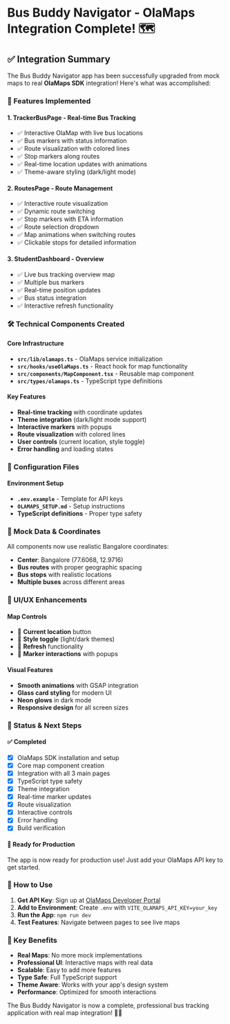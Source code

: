 # Bus Buddy Navigator - OlaMaps Integration Complete! 🗺️

## ✅ Integration Summary

The Bus Buddy Navigator app has been successfully upgraded from mock maps to real **OlaMaps SDK** integration! Here's what was accomplished:

### 🚀 Features Implemented

#### 1. **TrackerBusPage** - Real-time Bus Tracking
- ✅ Interactive OlaMap with live bus locations
- ✅ Bus markers with status information
- ✅ Route visualization with colored lines
- ✅ Stop markers along routes
- ✅ Real-time location updates with animations
- ✅ Theme-aware styling (dark/light mode)

#### 2. **RoutesPage** - Route Management
- ✅ Interactive route visualization
- ✅ Dynamic route switching
- ✅ Stop markers with ETA information
- ✅ Route selection dropdown
- ✅ Map animations when switching routes
- ✅ Clickable stops for detailed information

#### 3. **StudentDashboard** - Overview
- ✅ Live bus tracking overview map
- ✅ Multiple bus markers
- ✅ Real-time position updates
- ✅ Bus status integration
- ✅ Interactive refresh functionality

### 🛠️ Technical Components Created

#### Core Infrastructure
- **`src/lib/olamaps.ts`** - OlaMaps service initialization
- **`src/hooks/useOlaMaps.ts`** - React hook for map functionality
- **`src/components/MapComponent.tsx`** - Reusable map component
- **`src/types/olamaps.ts`** - TypeScript type definitions

#### Key Features
- **Real-time tracking** with coordinate updates
- **Theme integration** (dark/light mode support)
- **Interactive markers** with popups
- **Route visualization** with colored lines
- **User controls** (current location, style toggle)
- **Error handling** and loading states

### 🔧 Configuration Files

#### Environment Setup
- **`.env.example`** - Template for API keys
- **`OLAMAPS_SETUP.md`** - Setup instructions
- **TypeScript definitions** - Proper type safety

### 📍 Mock Data & Coordinates

All components now use realistic Bangalore coordinates:
- **Center**: Bangalore (77.6068, 12.9716)
- **Bus routes** with proper geographic spacing
- **Bus stops** with realistic locations
- **Multiple buses** across different areas

### 🎨 UI/UX Enhancements

#### Map Controls
- 🧭 **Current location** button
- 🎨 **Style toggle** (light/dark themes)
- 🔄 **Refresh** functionality
- 📍 **Marker interactions** with popups

#### Visual Features
- **Smooth animations** with GSAP integration
- **Glass card styling** for modern UI
- **Neon glows** in dark mode
- **Responsive design** for all screen sizes

### 🚦 Status & Next Steps

#### ✅ Completed
- [x] OlaMaps SDK installation and setup
- [x] Core map component creation
- [x] Integration with all 3 main pages
- [x] TypeScript type safety
- [x] Theme integration
- [x] Real-time marker updates
- [x] Route visualization
- [x] Interactive controls
- [x] Error handling
- [x] Build verification

#### 🔮 Ready for Production
The app is now ready for production use! Just add your OlaMaps API key to get started.

### 🚀 How to Use

1. **Get API Key**: Sign up at [OlaMaps Developer Portal](https://maps.olacabs.com/)
2. **Add to Environment**: Create `.env` with `VITE_OLAMAPS_API_KEY=your_key`
3. **Run the App**: `npm run dev`
4. **Test Features**: Navigate between pages to see live maps

### 🎯 Key Benefits

- **Real Maps**: No more mock implementations
- **Professional UI**: Interactive maps with real data
- **Scalable**: Easy to add more features
- **Type Safe**: Full TypeScript support
- **Theme Aware**: Works with your app's design system
- **Performance**: Optimized for smooth interactions

The Bus Buddy Navigator is now a complete, professional bus tracking application with real map integration! 🚌✨

